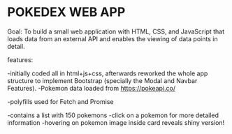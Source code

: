 # POKEDEX WEB APP

Goal: To build a small web application with HTML, CSS, and JavaScript that loads
data from an external API and enables the viewing of data points in detail.

features:

-initially coded all in html+js+css, afterwards reworked the whole app structure to implement Bootstrap (specially the Modal and Navbar Features).
-Pokemon data loaded from https://pokeapi.co/

-polyfills used for Fetch and Promise

-contains a list with 150 pokemons
-click on a pokemon for more detailed information
-hovering on pokemon image inside card reveals shiny version!
